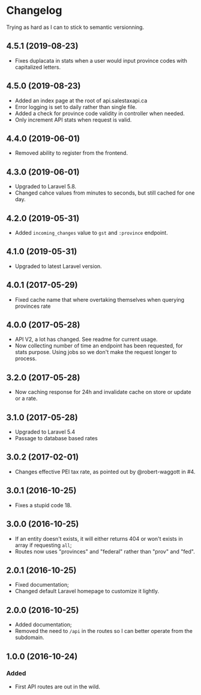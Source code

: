 # Changelog

Trying as hard as I can to stick to semantic versionning.

## 4.5.1 (2019-08-23)
- Fixes duplacata in stats when a user would input province codes with capitalized letters.

## 4.5.0 (2019-08-23)
- Added an index page at the root of api.salestaxapi.ca
- Error logging is set to daily rather than single file.
- Added a check for province code validity in controller when needed.
- Only increment API stats when request is valid.

## 4.4.0 (2019-06-01)
- Removed ability to register from the frontend.

## 4.3.0 (2019-06-01)
- Upgraded to Laravel 5.8.
- Changed cahce values from minutes to seconds, but still cached for one day.

## 4.2.0 (2019-05-31)
- Added `incoming_changes` value to `gst` and `:province` endpoint.

## 4.1.0 (2019-05-31)
- Upgraded to latest Laravel version.

## 4.0.1 (2017-05-29)
- Fixed cache name that where overtaking themselves when querying provinces rate

## 4.0.0 (2017-05-28)
- API V2, a lot has changed. See readme for current usage.
- Now collecting number of time an endpoint has been requested, for stats purpose. Using jobs so we don't make the request longer to process.

## 3.2.0 (2017-05-28)
- Now caching response for 24h and invalidate cache on store or update or a rate.

## 3.1.0 (2017-05-28)
- Upgraded to Laravel 5.4
- Passage to database based rates

## 3.0.2 (2017-02-01)
- Changes effective PEI tax rate, as pointed out by @robert-waggott in #4.

## 3.0.1 (2016-10-25)
- Fixes a stupid code 18.

## 3.0.0 (2016-10-25)
- If an entity doesn't exists, it will either returns 404 or won't exists in array if requesting `all`;
- Routes now uses "provinces" and "federal" rather than "prov" and "fed".

## 2.0.1 (2016-10-25)
- Fixed documentation;
- Changed default Laravel homepage to customize it lightly.

## 2.0.0 (2016-10-25)
- Added documentation;
- Removed the need to `/api` in the routes so I can better operate from the subdomain.

## 1.0.0 (2016-10-24)
### Added
- First API routes are out in the wild.
